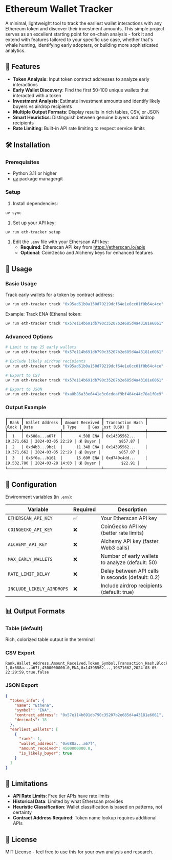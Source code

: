 # Ethereum Wallet Tracker

A minimal, lightweight tool to track the earliest wallet interactions with any Ethereum token and discover their investment amounts. This simple project serves as an excellent starting point for on-chain analysis - fork it and extend with features tailored to your specific use case, whether that's whale hunting, identifying early adopters, or building more sophisticated analytics.

## 🚀 Features

- **Token Analysis**: Input token contract addresses to analyze early interactions
- **Early Wallet Discovery**: Find the first 50-100 unique wallets that interacted with a token  
- **Investment Analysis**: Estimate investment amounts and identify likely buyers vs airdrop recipients
- **Multiple Output Formats**: Display results in rich tables, CSV, or JSON
- **Smart Heuristics**: Distinguish between genuine buyers and airdrop recipients
- **Rate Limiting**: Built-in API rate limiting to respect service limits

## 🛠️ Installation

### Prerequisites

- Python 3.11 or higher
- [uv](https://github.com/astral-sh/uv) package managergit

### Setup

1. Install dependencies:
```bash
uv sync
```

1. Set up your API key:
```bash
uv run eth-tracker setup
```

1. Edit the `.env` file with your Etherscan API key:
   - **Required**: Etherscan API key from https://etherscan.io/apis
   - **Optional**: CoinGecko and Alchemy keys for enhanced features

## 📖 Usage

### Basic Usage

Track early wallets for a token by contract address:
```bash
uv run eth-tracker track "0x95ad61b0a150d79219dcf64e1e6cc01f0b64c4ce"
```

Example: Track ENA (Ethena) token:
```bash
uv run eth-tracker track "0x57e114b691db790c35207b2e685d4a43181e6061"
```

### Advanced Options

```bash
# Limit to top 25 early wallets
uv run eth-tracker track "0x57e114b691db790c35207b2e685d4a43181e6061" --max-wallets 25

# Exclude likely airdrop recipients
uv run eth-tracker track "0x95ad61b0a150d79219dcf64e1e6cc01f0b64c4ce" --exclude-airdrops

# Export to CSV
uv run eth-tracker track "0x57e114b691db790c35207b2e685d4a43181e6061" --format csv --output ena_early_wallets.csv

# Export to JSON
uv run eth-tracker track "0xa0b86a33e6441e3c6cdeaf9bf464c44c78a1f0e9" --format json --output analysis.json
```

### Output Example

```
┏━━━━━━┳━━━━━━━━━━━━━━━━┳━━━━━━━━━━━━━━━━━┳━━━━━━━━━━━━━━━━━━┳━━━━━━━━━━━━┳━━━━━━━━━━━━━━━━━━┳━━━━━━━━━━┳━━━━━━━━━━━━━━━━┓
┃ Rank ┃ Wallet Address ┃ Amount Received ┃ Transaction Hash ┃      Block ┃ Date             ┃ Type     ┃ Gas Cost (USD) ┃
┡━━━━━━╇━━━━━━━━━━━━━━━━╇━━━━━━━━━━━━━━━━━╇━━━━━━━━━━━━━━━━━━╇━━━━━━━━━━━━╇━━━━━━━━━━━━━━━━━━╇━━━━━━━━━━╇━━━━━━━━━━━━━━━━┩
│  1   │ 0x688a...a67f  │       4.50B ENA │ 0x14395562...    │ 19,371,662 │ 2024-03-05 22:29 │ 💰 Buyer │        $857.87 │
│  2   │ 0xd4b3...9bc1  │      11.34B ENA │ 0x14395562...    │ 19,371,662 │ 2024-03-05 22:29 │ 💰 Buyer │        $857.87 │
│  3   │ 0x6f0a...b161  │      15.60M ENA │ 0xd740c4dd...    │ 19,532,780 │ 2024-03-28 14:03 │ 💰 Buyer │         $22.91 │
└──────┴────────────────┴─────────────────┴──────────────────┴────────────┴──────────────────┴──────────┴────────────────┘
```

## 🔧 Configuration

Environment variables (in `.env`):

| Variable | Required | Description |
|----------|----------|-------------|
| `ETHERSCAN_API_KEY` | ✅ | Your Etherscan API key |
| `COINGECKO_API_KEY` | ❌ | CoinGecko API key (better rate limits) |
| `ALCHEMY_API_KEY` | ❌ | Alchemy API key (faster Web3 calls) |
| `MAX_EARLY_WALLETS` | ❌ | Number of early wallets to analyze (default: 50) |
| `RATE_LIMIT_DELAY` | ❌ | Delay between API calls in seconds (default: 0.2) |
| `INCLUDE_LIKELY_AIRDROPS` | ❌ | Include airdrop recipients (default: true) |

## 📊 Output Formats

### Table (default)
Rich, colorized table output in the terminal

### CSV Export
```csv
Rank,Wallet_Address,Amount_Received,Token_Symbol,Transaction_Hash,Block_Number,Date,Is_Likely_Buyer,Is_Likely_Airdrop
1,0x688a...a67f,4500000000.0,ENA,0x14395562...,19371662,2024-03-05 22:29:59,true,false
```

### JSON Export
```json
{
  "token_info": {
    "name": "Ethena",
    "symbol": "ENA", 
    "contract_address": "0x57e114b691db790c35207b2e685d4a43181e6061",
    "decimals": 18
  },
  "earliest_wallets": [
    {
      "rank": 1,
      "wallet_address": "0x688a...a67f",
      "amount_received": 4500000000.0,
      "is_likely_buyer": true
    }
  ]
}
```

## 🚧 Limitations

- **API Rate Limits**: Free tier APIs have rate limits
- **Historical Data**: Limited by what Etherscan provides
- **Heuristic Classification**: Wallet classification is based on patterns, not certainty
- **Contract Address Required**: Token name lookup requires additional APIs


## 📜 License

MIT License - feel free to use this for your own analysis and research.
